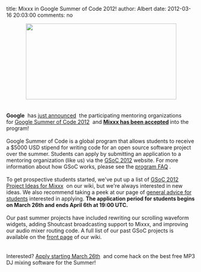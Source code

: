 title: Mixxx in Google Summer of Code 2012!
author: Albert
date: 2012-03-16 20:03:00
comments: no

<div class="separator" style="clear: both; text-align: center;"><a href="http://www.google-melange.com/gsoc/homepage/google/gsoc2012" imageanchor="1" style="margin-left: 1em; margin-right: 1em;"><img border="0" height="202" src="{static}/images/news/gsoc-2012-logo-color.png" width="400" />
</a>
</div>
<span style="font-weight: bold;"><br />
</span>
<br />
<span style="font-weight: bold;">Google</span>
&nbsp;has <a href="http://google-opensource.blogspot.com/2012/03/mentoring-organizations-for-google.html">just announced</a>
&nbsp;the participating mentoring organizations for&nbsp;<a href="http://www.google-melange.com/gsoc/homepage/google/gsoc2012">Google Summer of Code 2012</a>
&nbsp;and&nbsp;<b><a href="http://www.google-melange.com/gsoc/org/google/gsoc2012/mixxx">Mixxx&nbsp;has been accepted</a>
</b>
 into the program!<br />
<br />
Google Summer of Code is a global program that allows students to receive a $5000 USD stipend for writing code for an open source software project over the summer. Students can apply by submitting an application to a mentoring organization (like us) via the&nbsp;<a href="http://www.google-melange.com/gsoc/homepage/google/gsoc2012">GSoC 2012</a>
 website. For more information about how GSoC works, please see the&nbsp;<a href="http://www.google-melange.com/gsoc/document/show/gsoc_program/google/gsoc2012/faqs">program FAQ</a>
.<br />
<br />
To get prospective students started, we've put up a list of <a href="https://github.com/mixxxdj/mixxx/wiki/gsoc2012ideas">GSoC 2012 Project Ideas for Mixxx</a>
&nbsp;on our wiki, but we're always interested in new ideas. We also recommend taking a peek at our page of&nbsp;<a href="https://github.com/mixxxdj/mixxx/wiki/gsocadvice">general advice for students</a>
 interested in applying. <b>The application period for students begins on March 26th and ends April 6th at 19:00 UTC.&nbsp;</b>
<br />
<br />
Our past summer projects have included rewriting our scrolling waveform widgets, adding Shoutcast broadcasting support to Mixxx, and improving our audio mixer routing code. A full list of our past GSoC projects is available on the <a href="https://github.com/mixxxdj/mixxx/wiki#google_summer_of_code">front page</a>
 of our wiki.<br />
<br />
<br />
Interested? <a href="http://www.google-melange.com/gsoc/org/google/gsoc2012/mixxx">Apply starting March 26th</a>
&nbsp;and come hack on the best free MP3 DJ mixing software for the Summer!<br />
<div><br />
</div>
